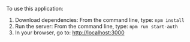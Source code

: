 To use this application:
 1. Download dependencies:  From the command line, type: `npm install`
 2. Run the server:  From the command line, type: `npm run start-auth`
 3. In your browser, go to: [http://localhost:3000](http://localhost:3000)